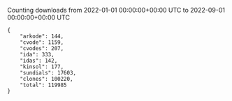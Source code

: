 
Counting downloads from 2022-01-01 00:00:00+00:00 UTC to 2022-09-01 00:00:00+00:00 UTC

```
{
    "arkode": 144,
    "cvode": 1159,
    "cvodes": 207,
    "ida": 333,
    "idas": 142,
    "kinsol": 177,
    "sundials": 17603,
    "clones": 100220,
    "total": 119985
}
```
